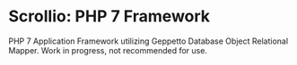# Scrollio: PHP 7 Framework

PHP 7 Application Framework utilizing Geppetto Database Object Relational Mapper. Work in progress, not recommended for use.
